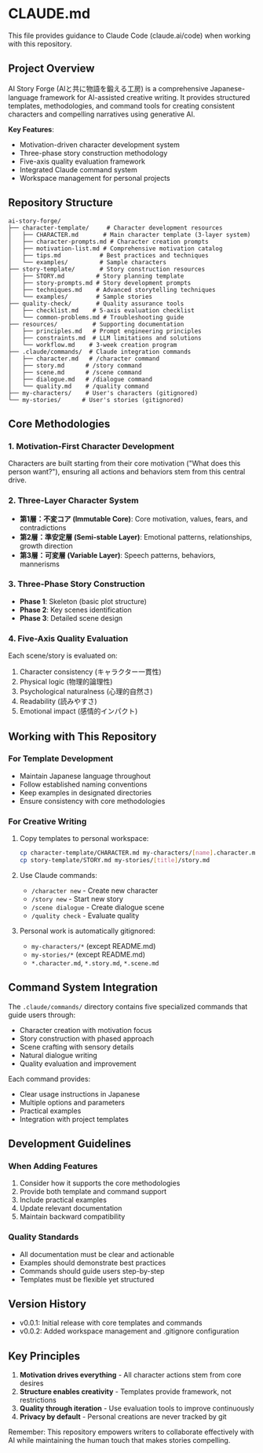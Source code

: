 # CLAUDE.md

This file provides guidance to Claude Code (claude.ai/code) when working with this repository.

## Project Overview

AI Story Forge (AIと共に物語を鍛える工房) is a comprehensive Japanese-language framework for AI-assisted creative writing. It provides structured templates, methodologies, and command tools for creating consistent characters and compelling narratives using generative AI.

**Key Features**:
- Motivation-driven character development system
- Three-phase story construction methodology  
- Five-axis quality evaluation framework
- Integrated Claude command system
- Workspace management for personal projects

## Repository Structure

```
ai-story-forge/
├── character-template/     # Character development resources
│   ├── CHARACTER.md       # Main character template (3-layer system)
│   ├── character-prompts.md # Character creation prompts
│   ├── motivation-list.md # Comprehensive motivation catalog
│   ├── tips.md           # Best practices and techniques
│   └── examples/         # Sample characters
├── story-template/       # Story construction resources
│   ├── STORY.md         # Story planning template
│   ├── story-prompts.md # Story development prompts
│   ├── techniques.md    # Advanced storytelling techniques
│   └── examples/        # Sample stories
├── quality-check/       # Quality assurance tools
│   ├── checklist.md    # 5-axis evaluation checklist
│   └── common-problems.md # Troubleshooting guide
├── resources/          # Supporting documentation
│   ├── principles.md   # Prompt engineering principles
│   ├── constraints.md  # LLM limitations and solutions
│   └── workflow.md    # 3-week creation program
├── .claude/commands/  # Claude integration commands
│   ├── character.md   # /character command
│   ├── story.md      # /story command  
│   ├── scene.md      # /scene command
│   ├── dialogue.md   # /dialogue command
│   └── quality.md    # /quality command
├── my-characters/    # User's characters (gitignored)
└── my-stories/      # User's stories (gitignored)
```

## Core Methodologies

### 1. Motivation-First Character Development
Characters are built starting from their core motivation ("What does this person want?"), ensuring all actions and behaviors stem from this central drive.

### 2. Three-Layer Character System
- **第1層：不変コア (Immutable Core)**: Core motivation, values, fears, and contradictions
- **第2層：準安定層 (Semi-stable Layer)**: Emotional patterns, relationships, growth direction
- **第3層：可変層 (Variable Layer)**: Speech patterns, behaviors, mannerisms

### 3. Three-Phase Story Construction
- **Phase 1**: Skeleton (basic plot structure)
- **Phase 2**: Key scenes identification
- **Phase 3**: Detailed scene design

### 4. Five-Axis Quality Evaluation
Each scene/story is evaluated on:
1. Character consistency (キャラクター一貫性)
2. Physical logic (物理的論理性)
3. Psychological naturalness (心理的自然さ)
4. Readability (読みやすさ)
5. Emotional impact (感情的インパクト)

## Working with This Repository

### For Template Development
- Maintain Japanese language throughout
- Follow established naming conventions
- Keep examples in designated directories
- Ensure consistency with core methodologies

### For Creative Writing
1. Copy templates to personal workspace:
   ```bash
   cp character-template/CHARACTER.md my-characters/[name].character.md
   cp story-template/STORY.md my-stories/[title]/story.md
   ```

2. Use Claude commands:
   - `/character new` - Create new character
   - `/story new` - Start new story
   - `/scene dialogue` - Create dialogue scene
   - `/quality check` - Evaluate quality

3. Personal work is automatically gitignored:
   - `my-characters/*` (except README.md)
   - `my-stories/*` (except README.md)
   - `*.character.md`, `*.story.md`, `*.scene.md`

## Command System Integration

The `.claude/commands/` directory contains five specialized commands that guide users through:
- Character creation with motivation focus
- Story construction with phased approach
- Scene crafting with sensory details
- Natural dialogue writing
- Quality evaluation and improvement

Each command provides:
- Clear usage instructions in Japanese
- Multiple options and parameters
- Practical examples
- Integration with project templates

## Development Guidelines

### When Adding Features
1. Consider how it supports the core methodologies
2. Provide both template and command support
3. Include practical examples
4. Update relevant documentation
5. Maintain backward compatibility

### Quality Standards
- All documentation must be clear and actionable
- Examples should demonstrate best practices
- Commands should guide users step-by-step
- Templates must be flexible yet structured

## Version History
- v0.0.1: Initial release with core templates and commands
- v0.0.2: Added workspace management and .gitignore configuration

## Key Principles
1. **Motivation drives everything** - All character actions stem from core desires
2. **Structure enables creativity** - Templates provide framework, not restrictions
3. **Quality through iteration** - Use evaluation tools to improve continuously
4. **Privacy by default** - Personal creations are never tracked by git

Remember: This repository empowers writers to collaborate effectively with AI while maintaining the human touch that makes stories compelling.